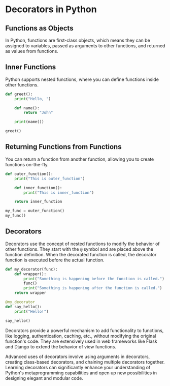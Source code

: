 # Decorators in Python

## Functions as Objects
In Python, functions are first-class objects, which means they can be assigned to variables, passed as arguments to other functions, and returned as values from functions.

## Inner Functions
Python supports nested functions, where you can define functions inside other functions.

```python
def greet():
    print("Hello, ")

    def name():
        return "John"

    print(name())

greet()

```

## Returning Functions from Functions
You can return a function from another function, allowing you to create functions on-the-fly.

```python
def outer_function():
    print("This is outer_function")

    def inner_function():
        print("This is inner_function")

    return inner_function

my_func = outer_function()
my_func()
```

## Decorators
Decorators use the concept of nested functions to modify the behavior of other functions. They start with the `@` symbol and are placed above the function definition. When the decorated function is called, the decorator function is executed before the actual function.

```python
def my_decorator(func):
    def wrapper():
        print("Something is happening before the function is called.")
        func()
        print("Something is happening after the function is called.")
    return wrapper

@my_decorator
def say_hello():
    print("Hello!")

say_hello()
```

Decorators provide a powerful mechanism to add functionality to functions, like logging, authentication, caching, etc., without modifying the original function's code. They are extensively used in web frameworks like Flask and Django to extend the behavior of view functions.

Advanced uses of decorators involve using arguments in decorators, creating class-based decorators, and chaining multiple decorators together. Learning decorators can significantly enhance your understanding of Python's metaprogramming capabilities and open up new possibilities in designing elegant and modular code.